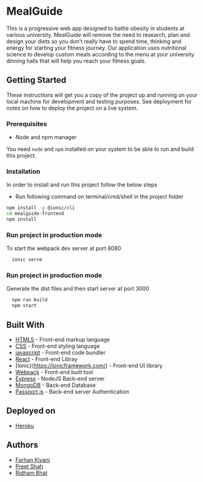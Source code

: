 # MealGuide

This is a progressive web app designed to battle obesity in students at various university. MealGuide will remove the need to research, plan and design your diets so you don’t really have to spend time, thinking and energy for starting your fitness journey. Our application uses nutritional science to develop custom meals according to the menu at your university dinning halls that will help you reach your fitness goals.

## Getting Started

These instructions will get you a copy of the project up and running on your local machine for development and testing
purposes. See deployment for notes on how to deploy the project on a live system.

### Prerequisites

* Node and npm manager

You need `node` and `npm` installed on your system to be able to run and build this project.

### Installation

In order to install and run this project follow the below steps

* Run following command on terminal/cmd/shell in the project folder

```bash
npm install -g @ionic/cli
cd mealguide-frontend
npm install
```

### Run project in production mode

To start the webpack dev server at port 8080

```bash
  ionic serve
```

### Run project in production mode

Generate the dist files and then start server at port 3000

```bash
  npm run build
  npm start
```

## Built With

* [HTML5](https://developer.mozilla.org/en-US/docs/Web/Guide/HTML/HTML5) - Front-end markup language
* [CSS](https://www.w3schools.com/whatis/whatis_css.asp) - Front-end styling language
* [javascript](https://developer.mozilla.org/en-US/docs/Web/JavaScript) - Front-end code bundler
* [React](https://reactjs.org/) - Front-end Libray
* [Ionic}(https://ionicframework.com/) - Front-end UI library
* [Webpack](https://webpack.js.org/) - Front-end built tool
* [Express](https://expressjs.com/) - NodeJS Back-end server
* [MongoDB](https://www.mongodb.com/) - Back-end Database
* [Passport.js](http://www.passportjs.org/) - Back-end server Authentication

## Deployed on

* [Heroku](https://www.heroku.com/)

## Authors

* [Farhan Kiyani](https://github.com/farhan2742)
* [Preet Shah](https://github.com/shahpreetk)
* [Ridham Bhat](https://github.com/ridhambhat)

